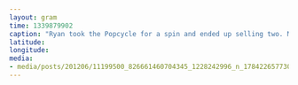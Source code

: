 ```yaml
---
layout: gram
time: 1339879902
caption: "Ryan took the Popcycle for a spin and ended up selling two. Must've been the vest."
latitude: 
longitude: 
media:
- media/posts/201206/11199500_826661460704345_1228242996_n_17842265773000351.jpg
---
```

